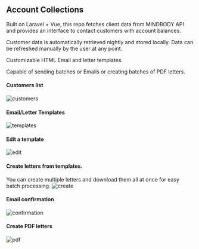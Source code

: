 ## Account Collections

Built on Laravel + Vue, this repo fetches client data from MINDBODY API and provides an interface to contact customers with account balances.

Customer data is automatically retrieved nightly and stored locally. Data can be refreshed manually by the user at any point.

Customizable HTML Email and letter templates.

Capable of sending batches or Emails or creating batches of PDF letters.

#### Customers list
![customers](https://cloud.githubusercontent.com/assets/10979131/17938180/e0b634e0-69f2-11e6-87c9-c28124bfd820.png)

#### Email/Letter Templates
![templates](https://cloud.githubusercontent.com/assets/10979131/17938181/e0b70d0c-69f2-11e6-8d70-a33bc186ddda.png)

#### Edit a template
![edit](https://cloud.githubusercontent.com/assets/10979131/17938182/e0b93a28-69f2-11e6-86c0-e2b9a05825f3.png)

#### Create letters from templates.
You can create multiple letters and download them all at once for easy batch processing.
![create](https://cloud.githubusercontent.com/assets/10979131/17938179/e0b5b2f4-69f2-11e6-9fbe-006e2041a648.png)

#### Email confirmation
![confirmation](https://cloud.githubusercontent.com/assets/10979131/17938418/de08a11e-69f3-11e6-8289-db232216f697.png)

#### Create PDF letters
![pdf](https://cloud.githubusercontent.com/assets/10979131/17938183/e0c0a542-69f2-11e6-862d-099d798795ab.png)
